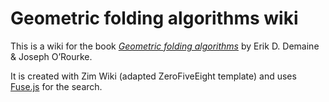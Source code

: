 # Geometric folding algorithms wiki

This is a wiki for the book [_Geometric folding algorithms_](https://gfalop.org/) by Erik D. Demaine & Joseph O’Rourke.

It is created with Zim Wiki (adapted ZeroFiveEight template) and uses [Fuse.js](https://fusejs.io) for the search.

